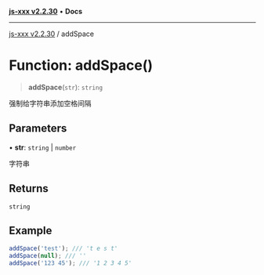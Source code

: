 [**js-xxx v2.2.30**](../README.md) • **Docs**

***

[js-xxx v2.2.30](../README.md) / addSpace

# Function: addSpace()

> **addSpace**(`str`): `string`

强制给字符串添加空格间隔

## Parameters

• **str**: `string` \| `number`

字符串

## Returns

`string`

## Example

```ts
addSpace('test'); /// 't e s t'
addSpace(null); /// ''
addSpace('123 45'); /// '1 2 3 4 5'
```
